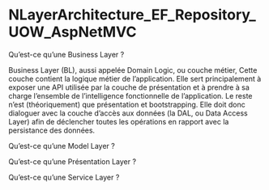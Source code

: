 # NLayerArchitecture_EF_Repository_UOW_AspNetMVC


Qu’est-ce qu’une Business Layer ?

Business Layer (BL), aussi appelée Domain Logic, ou couche métier, Cette couche contient la logique métier de l’application. Elle sert principalement à exposer une API utilisée par la couche de présentation et à prendre à sa charge l’ensemble de l’intelligence fonctionnelle de l’application. Le reste n’est (théoriquement) que présentation et bootstrapping. Elle doit donc dialoguer avec la couche d’accès aux données (la DAL, ou Data Access Layer) afin de déclencher toutes les opérations en rapport avec la persistance des données.

Qu’est-ce qu’une Model Layer ?

Qu’est-ce qu’une Présentation Layer ?

Qu’est-ce qu’une Service Layer ?
